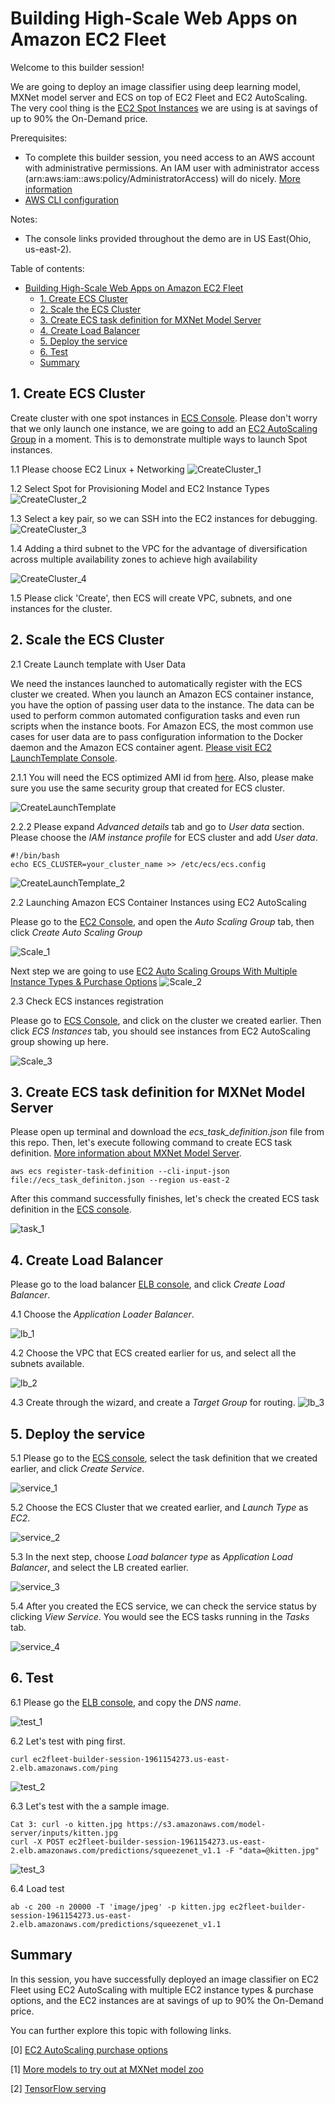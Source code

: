 # Building High-Scale Web Apps on Amazon EC2 Fleet

Welcome to this builder session! 

We are going to deploy an image classifier using deep learning model, MXNet model server and ECS on top of EC2 Fleet and EC2 AutoScaling. The very cool thing is the [EC2 Spot Instances](https://aws.amazon.com/ec2/spot/) we are using is at savings of up to 90% the On-Demand price.

Prerequisites:

* To complete this builder session, you need access to an AWS account with administrative permissions. An IAM user with administrator access (arn:aws:iam::aws:policy/AdministratorAccess) will do nicely. [More information](https://aws.amazon.com/premiumsupport/knowledge-center/create-and-activate-aws-account/)
* [AWS CLI configuration](https://docs.aws.amazon.com/cli/latest/userguide/cli-chap-getting-started.html)

Notes:

* The console links provided throughout the demo are in US East(Ohio, us-east-2).

Table of contents:

   * [Building High-Scale Web Apps on Amazon EC2 Fleet](#building-high-scale-web-apps-on-amazon-ec2-fleet)
      * [1. Create ECS Cluster](#1-create-ecs-cluster)
      * [2. Scale the ECS Cluster](#2-scale-the-ecs-cluster)
      * [3. Create ECS task definition for MXNet Model Server](#3-create-ecs-task-definition-for-mxnet-model-server)
      * [4. Create Load Balancer](#4-create-load-balancer)
      * [5. Deploy the service](#5-deploy-the-service)
      * [6. Test](#6-test)
      * [Summary](#summary)
      
## 1. Create ECS Cluster

Create cluster with one spot instances in [ECS Console](https://us-east-2.console.aws.amazon.com/ecs/home?region=us-east-2#/clusters). Please don't worry that we only launch one instance, we are going to add an [EC2 AutoScaling Group](https://docs.aws.amazon.com/autoscaling/ec2/userguide/AutoScalingGroup.html) in a moment. This is to demonstrate multiple ways to launch Spot instances. 

1.1 Please choose EC2 Linux + Networking
![CreateCluster_1](images/1_1.png)

1.2 Select Spot for Provisioning Model and EC2 Instance Types
![CreateCluster_2](images/1_2.png)

1.3 Select a key pair, so we can SSH into the EC2 instances for debugging.
![CreateCluster_3](images/1_3.png)

1.4 Adding a third subnet to the VPC for the advantage of diversification across multiple availability zones to achieve high availability

![CreateCluster_4](images/1_4.png)

1.5 Please click 'Create', then ECS will create VPC, subnets, and one instances for the cluster.

## 2. Scale the ECS Cluster

2.1 Create Launch template with User Data

We need the instances launched to automatically register with the ECS cluster we created. When you launch an Amazon ECS container instance, you have the option of passing user data to the instance. The data can be used to perform common automated configuration tasks and even run scripts when the instance boots. For Amazon ECS, the most common use cases for user data are to pass configuration information to the Docker daemon and the Amazon ECS container agent. [Please visit EC2 LaunchTemplate Console](https://us-east-2.console.aws.amazon.com/ec2/v2/home?region=us-east-2#CreateTemplate:).

2.1.1 You will need the ECS optimized AMI id from [here](https://docs.aws.amazon.com/AmazonECS/latest/developerguide/launch_container_instance.html). Also, please make sure you use the same security group that created for ECS cluster.

![CreateLaunchTemplate](images/2_1.png)

2.2.2 Please expand *Advanced details* tab and go to *User data* section. Please choose the *IAM instance profile* for ECS cluster and add *User data*.

```
#!/bin/bash
echo ECS_CLUSTER=your_cluster_name >> /etc/ecs/ecs.config
```
![CreateLaunchTemplate_2](images/2_2.png)

2.2 Launching Amazon ECS Container Instances using EC2 AutoScaling

Please go to the [EC2 Console](https://us-east-2.console.aws.amazon.com/ec2), and open the *Auto Scaling Group* tab, then click *Create Auto Scaling Group*

![Scale_1](images/2_3.png)

Next step we are going to use [EC2 Auto Scaling Groups With Multiple Instance Types & Purchase Options](https://aws.amazon.com/blogs/aws/new-ec2-auto-scaling-groups-with-multiple-instance-types-purchase-options/)
![Scale_2](images/2_4.png)

2.3 Check ECS instances registration

Please go to [ECS Console](https://us-east-2.console.aws.amazon.com/ecs), and click on the cluster we created earlier. Then click *ECS Instances* tab, you should see instances from EC2 AutoScaling group showing up here.

![Scale_3](images/2_5.png)

## 3. Create ECS task definition for MXNet Model Server

Please open up terminal and download the *ecs_task_definition.json* file from this repo. Then, let's execute following command to create ECS task definition. [More information about MXNet Model Server](https://github.com/awslabs/mxnet-model-server).

```
aws ecs register-task-definition --cli-input-json file://ecs_task_definiton.json --region us-east-2
```

After this command successfully finishes, let's check the created ECS task definition in the [ECS console](https://us-east-2.console.aws.amazon.com/ecs/home?region=us-east-2#/taskDefinitions).  

![task_1](images/3_1.png)

## 4. Create Load Balancer

Please go to the load balancer [ELB console](https://us-east-2.console.aws.amazon.com/ec2/v2/home?region=us-east-2#LoadBalancers:), and click *Create Load Balancer*.

4.1 Choose the *Application Loader Balancer*.

![lb_1](images/4_1.png)

4.2 Choose the VPC that ECS created earlier for us, and select all the subnets available.

![lb_2](images/4_2.png)

4.3 Create through the wizard, and create a *Target Group* for routing.
![lb_3](images/4_3.png)

## 5. Deploy the service

5.1 Please go to the [ECS console](https://us-east-2.console.aws.amazon.com/ecs/home?region=us-east-2#/taskDefinitions/ec2-fleet-builder-session/1), select the task definition that we created earlier, and click *Create Service*.

![service_1](images/5_1.png)

5.2 Choose the ECS Cluster that we created earlier, and *Launch Type* as *EC2*.

![service_2](images/5_2.png)

5.3 In the next step, choose *Load balancer type* as *Application Load Balancer*, and select the LB created earlier.

![service_3](images/5_3.png)

5.4 After you created the ECS service, we can check the service status by clicking *View Service*. You would see the ECS tasks running in the *Tasks* tab.

![service_4](images/5_4.png)

## 6. Test

6.1 Please go the [ELB console](https://us-east-2.console.aws.amazon.com/ec2/v2/home?region=us-east-2#LoadBalancers:), and copy the *DNS name*.

![test_1](images/6_1.png)

6.2 Let's test with ping first.

```
curl ec2fleet-builder-session-1961154273.us-east-2.elb.amazonaws.com/ping
```

![test_2](images/6_2.png)

6.3 Let's test with the a sample image. 

```
Cat 3: curl -o kitten.jpg https://s3.amazonaws.com/model-server/inputs/kitten.jpg
curl -X POST ec2fleet-builder-session-1961154273.us-east-2.elb.amazonaws.com/predictions/squeezenet_v1.1 -F "data=@kitten.jpg"
```

![test_3](images/6_3.png)

6.4 Load test

```
ab -c 200 -n 20000 -T 'image/jpeg' -p kitten.jpg ec2fleet-builder-session-1961154273.us-east-2.elb.amazonaws.com/predictions/squeezenet_v1.1
```

## Summary

In this session, you have successfully deployed an image classifier on EC2 Fleet using EC2 AutoScaling with multiple EC2 instance types & purchase options, and the EC2 instances are at savings of up to 90% the On-Demand price. 

You can further explore this topic with following links.

[0] [EC2 AutoScaling purchase options](https://docs.aws.amazon.com/autoscaling/ec2/userguide/AutoScalingGroup.html#asg-purchase-options)

[1] [More models to try out at MXNet model zoo](https://github.com/awslabs/mxnet-model-server/blob/master/docs/model_zoo.md)

[2] [TensorFlow serving](https://docs.aws.amazon.com/dlami/latest/devguide/tutorial-tfserving.html)

